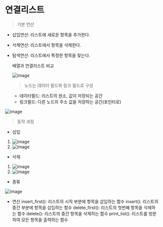 # 연결리스트

> 기본 연산
* 삽입연산: 리스트에 새로운 항목을 추가한다.
* 삭제연산: 리스트에서 항목을 삭제한다.
* 탐색연산: 리스트에서 특정한 항목을 찾는다.


  배열과 연결리스트 비교

  ![image](https://github.com/morningB/algorithm/assets/114423035/8a1ae44d-2334-4762-87b7-01798d50cac4)

  > 노드는 데이터 필드와 링크 필드로 구성
  * 데이터필드: 리스트의 원소, 값이 저장되는 공간
  * 링크필드: 다른 노드의 주소 값을 저장하는 공간(포인터로)

![image](https://github.com/morningB/algorithm/assets/114423035/5da4c1ef-916d-4e0d-9c0c-e141b9151fe6)

> 동작 과정
* 삽입
1. ![image](https://github.com/morningB/algorithm/assets/114423035/e9423dff-bf17-40ba-8048-fb822c5b87d9)
2. ![image](https://github.com/morningB/algorithm/assets/114423035/3d4e0e69-5109-4fd0-99eb-2833691e0c30)

* 삭제
1. ![image](https://github.com/morningB/algorithm/assets/114423035/f1a0c2ce-3688-4a07-b953-607a3feea9b3)
2. ![image](https://github.com/morningB/algorithm/assets/114423035/7ed703aa-2a3a-4f55-9d88-3fe3effd0074)



* 종류

![image](https://github.com/morningB/algorithm/assets/114423035/220f6dce-c143-4c57-ba15-f6ccbfab23a7)

* 연산
insert_first(): 리스트의 시작 부분에 항목을 삽입하는 함수
insert(): 리스트의 중간 부분에 항목을 삽입하는 함수
delete_first(): 리스트의 첫번째 항목을 삭제하는 함수
delete(): 리스트의 중간 항목을 삭제하는 함수
print_list(): 리스트를 방문하여 모든 항목을 출력하는 함수




   
